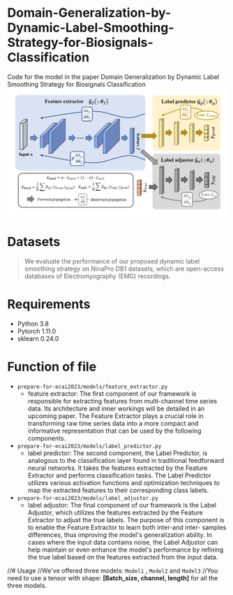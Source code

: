 # Domain-Generalization-by-Dynamic-Label-Smoothing-Strategy-for-Biosignals-Classification
Code for the model in the paper Domain Generalization by Dynamic Label Smoothing Strategy for Biosignals Classification
![overall structure](figure/framework.png)

# Datasets

>We evaluate the performance of our proposed dynamic label smoothing strategy on NinaPro DB1 datasets, which are open-access databases of Electromyography (EMG) recordings.

# Requirements

* Python 3.8
* Pytorch 1.11.0
* sklearn 0.24.0

# Function of file

* `prepare-for-ecai2023/models/feature_extractor.py`
  * feature extractor: The first component of our framework is responsible for extracting features from multi-channel time series data. Its architecture and inner workings will be detailed in an upcoming paper. The Feature Extractor plays a crucial role in transforming raw time series data into a more compact and informative representation that can be used by the following components.
* `prepare-for-ecai2023/models/label_predictor.py`
  * label predictor: The second component, the Label Predictor, is analogous to the classification layer found in traditional feedforward neural networks. It takes the features extracted by the Feature Extractor and performs classification tasks. The Label Predictor utilizes various activation functions and optimization techniques to map the extracted features to their corresponding class labels.
* `prepare-for-ecai2023/models/label_adjustor.py`
  * label adjustor: The final component of our framework is the Label Adjustor, which utilizes the features extracted by the Feature Extractor to adjust the true labels. The purpose of this component is to enable the Feature Extractor to learn both inter-and inter- samples differences, thus improving the model's generalization ability. In cases where the input data contains noise, the Label Adjustor can help maintain or even enhance the model's performance by refining the true label based on the features extracted from the input data.

//# Usage
//We've offered three models:  `Model1` , `Model2` and `Model3`
//You need to use a tensor with shape: **[Batch_size, channel, length]** for all the three models.
